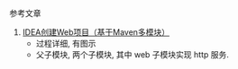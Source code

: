 参考文章

1. [IDEA创建Web项目（基于Maven多模块）](https://www.cnblogs.com/shuaishuai1993/p/9795227.html)
    - 过程详细, 有图示
    - 父子模块, 两个子模块, 其中 web 子模块实现 http 服务.

